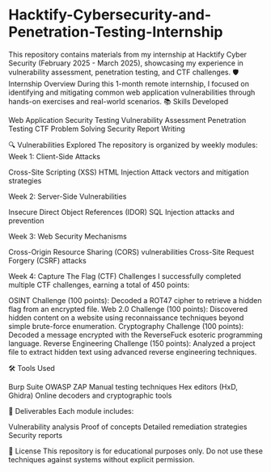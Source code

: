 # Hacktify-Cybersecurity-and-Penetration-Testing-Internship
This repository contains materials from my internship at Hacktify Cyber Security (February 2025 - March 2025), showcasing my experience in vulnerability assessment, penetration testing, and CTF challenges.
🛡️ Internship Overview
During this 1-month remote internship, I focused on identifying and mitigating common web application vulnerabilities through hands-on exercises and real-world scenarios.
📚 Skills Developed

Web Application Security Testing
Vulnerability Assessment
Penetration Testing
CTF Problem Solving
Security Report Writing

🔍 Vulnerabilities Explored
The repository is organized by weekly modules:
Week 1: Client-Side Attacks

Cross-Site Scripting (XSS)
HTML Injection
Attack vectors and mitigation strategies

Week 2: Server-Side Vulnerabilities

Insecure Direct Object References (IDOR)
SQL Injection attacks and prevention

Week 3: Web Security Mechanisms

Cross-Origin Resource Sharing (CORS) vulnerabilities
Cross-Site Request Forgery (CSRF) attacks

Week 4: Capture The Flag (CTF) Challenges
I successfully completed multiple CTF challenges, earning a total of 450 points:

OSINT Challenge (100 points): Decoded a ROT47 cipher to retrieve a hidden flag from an encrypted file.
Web 2.0 Challenge (100 points): Discovered hidden content on a website using reconnaissance techniques beyond simple brute-force enumeration.
Cryptography Challenge (100 points): Decoded a message encrypted with the ReverseFuck esoteric programming language.
Reverse Engineering Challenge (150 points): Analyzed a project file to extract hidden text using advanced reverse engineering techniques.

🛠️ Tools Used

Burp Suite
OWASP ZAP
Manual testing techniques
Hex editors (HxD, Ghidra)
Online decoders and cryptographic tools

📝 Deliverables
Each module includes:

Vulnerability analysis
Proof of concepts
Detailed remediation strategies
Security reports

📄 License
This repository is for educational purposes only. Do not use these techniques against systems without explicit permission.
